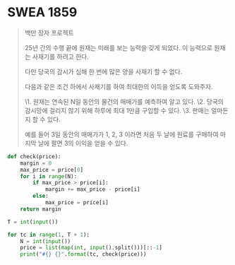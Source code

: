 # SWEA 1859

> 백만 장자 프로젝트
>
> 25년 간의 수행 끝에 원재는 미래를 보는 능력을 갖게 되었다. 이 능력으로 원재는 사재기를 하려고 한다.
>
> 다만 당국의 감시가 심해 한 번에 많은 양을 사재기 할 수 없다.
>
> 다음과 같은 조건 하에서 사재기를 하여 최대한의 이득을 얻도록 도와주자.
>
>   \1. 원재는 연속된 N일 동안의 물건의 매매가를 예측하여 알고 있다.
>   \2. 당국의 감시망에 걸리지 않기 위해 하루에 최대 1만큼 구입할 수 있다.
>   \3. 판매는 얼마든지 할 수 있다.
>
> 예를 들어 3일 동안의 매매가가 1, 2, 3 이라면 처음 두 날에 원료를 구매하여 마지막 날에 팔면 3의 이익을 얻을 수 있다.



```python
def check(price):
    margin = 0
    max_price = price[0]
    for i in range(N):
        if max_price > price[i]:
            margin += max_price - price[i]
        else:
            max_price = price[i]
    return margin

T = int(input())

for tc in range(1, T + 1):
    N = int(input())
    price = list(map(int, input().split()))[::-1]
    print("#{} {}".format(tc, check(price)))
```



